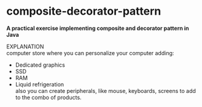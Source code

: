 # composite-decorator-pattern
<b>A practical exercise implementing composite and decorator pattern in Java</b>

EXPLANATION <br>
computer store where you can personalize your computer adding:
- Dedicated graphics
- SSD
- RAM
- Liquid refrigeration<br>
also you can create peripherals, like mouse, keyboards, screens to add to the combo of products.
